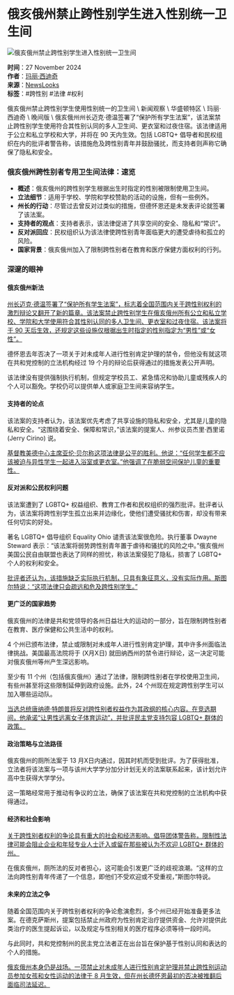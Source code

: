 # 俄亥俄州禁止跨性别学生进入性别统一卫生间

![俄亥俄州禁止跨性别学生进入性别统一卫生间](https://www.newslooks.com/wp-content/uploads/2024/11/AP24332537805432.jpg)

**时间**：27 November 2024  
**作者**：[玛丽·西迪奇](https://www.newslooks.com/zh-CN/author/mary-sidiqi/)  
**来源**：[NewsLooks](https://www.newslooks.com)  
**标签**：#跨性别 #法律 #权利

俄亥俄州禁止跨性别学生使用性别统一的卫生间 \\ 新闻观察 \\ 华盛顿特区 \\ 玛丽·西迪奇 \\ 晚间版 \\ 俄亥俄州州长迈克·德温签署了“保护所有学生法案”，该法案禁止跨性别学生使用符合其性别认同的多人卫生间、更衣室和过夜住宿。该法律适用于公立和私立学校和大学，并将在 90 天内生效。包括 LGBTQ+ 倡导者和民权组织在内的批评者警告称，该措施危及跨性别青年并鼓励骚扰，而支持者则声称它确保了隐私和安全。

### 俄亥俄州跨性别者专用卫生间法律：速览

-   **概述**：俄亥俄州的跨性别学生根据出生时指定的性别被限制使用卫生间。
-   **立法细节**：适用于学校、学院和学校赞助的活动的设施，但有一些例外。
-   **州长的行动**：尽管过去曾反对过类似的措施，但德怀恩还是未发表评论就签署了该法案。
-   **支持者的观点**：支持者表示，该法律促进了共享空间的安全、隐私和“常识”。
-   **反对派回应**：民权组织认为该法律使跨性别青年面临更大的遭受虐待和孤立的风险。
-   **国家背景**：俄亥俄州加入了限制跨性别者在教育和医疗保健方面权利的行列。

### 深邃的眼神

#### 俄亥俄州新法

[州长迈克·德温签署了“保护所有学生法案”，标志着全国范围内关于跨性别权利的激烈辩论又翻开了新的篇章。该法案禁止跨性别学生在俄亥俄州所有公立和私立学校、学院和大学使用符合其性别认同的多人卫生间、更衣室和过夜住宿。该法案将于 90 天后生效，还规定这些设施仅根据出生时指定的性别指定为“男性”或“女性”。](https://www.google.com/url?sa=t&source=web&rct=j&opi=89978449&url=https://ohiocapitaljournal.com/2024/11/27/ohio-gov-mike-dewine-signs-transgender-bathroom-ban-bill-into-law/&ved=2ahUKEwiah_K_q_2JAxXnD1kFHRjVKDUQFnoECBYQAQ&usg=AOvVaw2YN1g0gFWEYmLPp1-2HSLB)

德怀恩去年否决了一项关于对未成年人进行性别肯定护理的禁令，但他没有就这项在共和党控制的立法机构经过 19 个月的辩论后获得通过的措施发表公开声明。

该法律没有提供强制执行机制，但规定学校员工、紧急情况和协助儿童或残疾人的个人可以豁免。学校仍可以提供单人或家庭卫生间来容纳学生。

#### 支持者的论点

该法案的支持者认为，该法案优先考虑了共享设施的隐私和安全，尤其是儿童的隐私和安全。“这围绕着安全、保障和常识，”该法案的提案人、州参议员杰里·西里诺 (Jerry Cirino) 说。

[基督教美德中心主席亚伦·贝尔称这项法律是公平的胜利。他说：“任何学生都不应该被迫与异性学生一起进入浴室或更衣室。”他强调了在脆弱空间保护儿童的重要性。](https://www.google.com/url?sa=t&source=web&rct=j&opi=89978449&url=https://www.yahoo.com/news/ohio-law-bans-transgender-youth-191233038.html&ved=2ahUKEwia8MzLq_2JAxUyD1kFHUEXL7QQFnoECBkQAQ&usg=AOvVaw12qPEvPJNHRNg7hgAHJ-8p)

#### 反对派和公民权利问题

该法案遭到了 LGBTQ+ 权益组织、教育工作者和民权组织的强烈批评。批评者认为，该法案将跨性别学生孤立出来并边缘化，使他们遭受骚扰和伤害，却没有带来任何切实的好处。

著名 LGBTQ+ 倡导组织 Equality Ohio 谴责该法案很危险。执行董事 Dwayne Steward 表示：“该法案将弱势跨性别青年置于虐待和骚扰的风险之中。”俄亥俄州美国公民自由联盟也表达了同样的担忧，称该法案侵犯了隐私，损害了 LGBTQ+ 个人的权利和安全。

[批评者还认为，该措施缺乏实际执行机制，只具有象征意义，没有实际作用。斯图尔特说：“这项法律只会疏远和危及跨性别学生。”](https://www.google.com/url?sa=t&source=web&rct=j&opi=89978449&url=https://www.acluohio.org/en/press-releases/aclu-ohio-condemns-passage-anti-trans-bathroom-bill-ohio-general-assembly&ved=2ahUKEwjA-t7kq_2JAxWTKVkFHfQ-KYsQFnoECBgQAQ&usg=AOvVaw3bblDZAFr7_wpg3rLz0WYh)

#### 更广泛的国家趋势

俄亥俄州的法律是共和党领导的各州日益壮大的运动的一部分，旨在限制跨性别者在教育、医疗保健和公共生活中的权利。

4 个州已颁布法律，禁止或限制对未成年人进行性别肯定护理，其中许多州面临法律挑战。美国最高法院将于 \(X月X日\) 就田纳西州的禁令进行辩论，这一决定可能对俄亥俄州等州产生深远影响。

至少有 11 个州（包括俄亥俄州）通过了法律，限制跨性别者在学校使用卫生间，有些州甚至将这些限制延伸到政府设施。此外，24 个州现在规定跨性别学生可以加入哪些运动队。

[当选总统唐纳德·特朗普将反对跨性别者权益作为其政纲的核心内容。在竞选期间，他承诺“让男性远离女子体育运动”，并批评民主党支持包容 LGBTQ+ 群体的政策。](https://www.google.com/url?sa=t&source=web&rct=j&opi=89978449&url=https://www.nytimes.com/2024/11/07/us/trump-trans-rights.html&ved=2ahUKEwie-L3tq_2JAxVJD1kFHVnfFO4QFnoECB8QAQ&usg=AOvVaw0NdREJXiJYYN5Dqh7q-e3L)

#### 政治策略与立法路径

俄亥俄州的厕所法案于 13 月X日内通过，因其时机而受到批评。为了获得批准，立法者将该法案与一项与该州大学学分加分计划无关的法案联系起来，该计划允许高中生获得大学学分。

这一策略经常用于推动有争议的立法，确保了该法案在共和党控制的立法机构中获得通过。

#### 经济和社会影响

[关于跨性别者权利的争论具有重大的社会和经济影响。倡导团体警告称，限制性法律可能会阻止企业和年轻专业人士迁入或留在那些被认为不欢迎 LGBTQ+ 群体的州。](https://www.google.com/url?sa=t&source=web&rct=j&opi=89978449&url=https://www.nytimes.com/2024/11/20/us/politics/presidential-campaign-transgender-rights.html&ved=2ahUKEwie_5CFrP2JAxWYFVkFHVK9JqwQxfQBKAB6BAgHEAE&usg=AOvVaw34KSGMfyOjYn4deyy20xjS)

在俄亥俄州，厕所法的反对者担心，这可能会引发更广泛的歧视浪潮。“这样的立法向跨性别青年传递了一个信息，即他们不受欢迎或不受重视，”斯图尔特说。

#### 未来的立法之争

随着全国范围内关于跨性别者权利的争论愈演愈烈，多个州已经开始准备更多法案。在德克萨斯州，提案包括禁止州政府为性别肯定治疗提供资金、允许对提供此类治疗的医生提起诉讼，以及规定与性别相关的医疗程序必须等待一段时间。

与此同时，共和党控制州的民主党立法者正在出台旨在保护基于性别认同和表达的个人的措施。

[俄亥俄州本身仍是战场。一项禁止对未成年人进行性别肯定护理并禁止跨性别运动员参加女孩和女性运动的法律于 8 月生效，但在州长德怀恩最初的否决被推翻后面临司法延迟。](https://www.google.com/url?sa=t&source=web&rct=j&opi=89978449&url=https://www.wpxi.com/news/ohio-governor-signs/WFBJKE6T7JCJLFKXR7H4UDBGRA/&ved=2ahUKEwjK8piLrP2JAxXJKlkFHYJ-C_oQFnoECBsQAQ&usg=AOvVaw3kbTkNNcxtEcVicAjaPM6D)